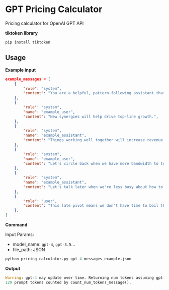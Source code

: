 # GPT Pricing Calculator
Pricing calculator for OpenAI GPT API

**tiktoken library**
```
pip install tiktoken
```
## Usage

**Example input**

```json
example_messages = [
    {
        "role": "system",
        "content": "You are a helpful, pattern-following assistant that translates corporate jargon into plain English.",
    },
    {
        "role": "system",
        "name": "example_user",
        "content": "New synergies will help drive top-line growth.",
    },
    {
        "role": "system",
        "name": "example_assistant",
        "content": "Things working well together will increase revenue.",
    },
    {
        "role": "system",
        "name": "example_user",
        "content": "Let's circle back when we have more bandwidth to touch base on opportunities for increased leverage.",
    },
    {
        "role": "system",
        "name": "example_assistant",
        "content": "Let's talk later when we're less busy about how to do better.",
    },
    {
        "role": "user",
        "content": "This late pivot means we don't have time to boil the ocean for the client deliverable.",
    },
]
```

**Command**

Input Params:
- model_name: `gpt-4`, `gpt-3.5`...
- file_path: JSON

```python
python pricing-calculator.py gpt-4 messages_example.json
```

**Output**
```python
Warning: gpt-4 may update over time. Returning num tokens assuming gpt-4-0613.
129 prompt tokens counted by count_num_tokens_message().
```